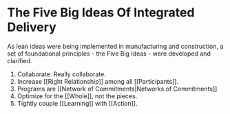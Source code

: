 # The Five Big Ideas Of Integrated Delivery

As lean ideas were being implemented in manufacturing and construction, a set of foundational principles - the Five Big Ideas - were developed and clarified. 

1. Collaborate. Really collaborate. 
2. Increase [[Right Relationship]] among all [[Participants]]. 
3. Programs are [[Network of Commitments|Networks of Commitments]]
4. Optimize for the [[Whole]], not the pieces. 
5. Tightly couple [[Learning]] with [[Action]]. 